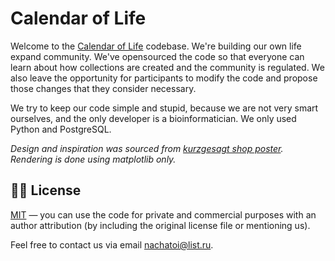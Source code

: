 # Calendar of Life 

Welcome to the [Calendar of Life](https://t.me/TimeGridBot) codebase. We're building our own life expand community. We've opensourced the code so that everyone can learn about how collections are created and the community is regulated. We also leave the opportunity for participants to modify the code and propose those changes that they consider necessary.

We try to keep our code simple and stupid, because we are not very smart ourselves, and the only developer is a bioinformatician. We only used Python and PostgreSQL. 

_Design and inspiration was sourced from [kurzgesagt shop poster](https://shop-us.kurzgesagt.org/collections/posters/products/lifespan-calendar-poster). Rendering is done using matplotlib only._

## 👩‍💼 License 

[MIT](LICENSE.md) — you can use the code for private and commercial purposes with an author attribution (by including the original license file or mentioning us).

Feel free to contact us via email [nachatoi@list.ru](mailto:nachatoi@list.ru).

